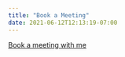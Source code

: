 ```yaml
---
title: "Book a Meeting"
date: 2021-06-12T12:13:19-07:00
---
```


[Book a meeting with me](https://outlook.office.com/bookwithme/user/cc7c54332b124c18a4c76ebff809542f@mines.edu/meetingtype/SJ-S9TGHA0aH9DpI09gv6A2?anonymous&ismsaljsauthenabled&ep=mlink)
